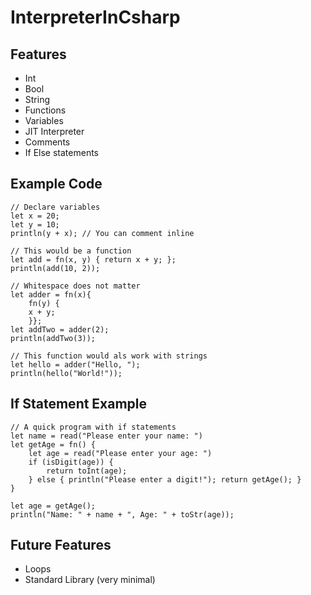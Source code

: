 # InterpreterInCsharp

## Features

- Int
- Bool
- String
- Functions
- Variables
- JIT Interpreter
- Comments
- If Else statements

## Example Code

``` bigl
// Declare variables
let x = 20;
let y = 10;
println(y + x); // You can comment inline

// This would be a function
let add = fn(x, y) { return x + y; };
println(add(10, 2));

// Whitespace does not matter
let adder = fn(x){
    fn(y) {
    x + y;
    }};
let addTwo = adder(2);
println(addTwo(3));

// This function would als work with strings
let hello = adder("Hello, ");
println(hello("World!"));
```

## If Statement Example

``` bigl
// A quick program with if statements
let name = read("Please enter your name: ")
let getAge = fn() {
    let age = read("Please enter your age: ")
    if (isDigit(age)) {
        return toInt(age);
    } else { println("Please enter a digit!"); return getAge(); }
}

let age = getAge();
println("Name: " + name + ", Age: " + toStr(age));

```

## Future Features

- Loops
- Standard Library (very minimal)
